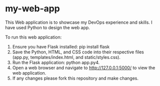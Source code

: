 # my-web-app
This Web application is to showcase my DevOps experience and skills. I have used Python to design the web app.

To run this web application:

1.  Ensure you have Flask installed: pip install flask
2.  Save the Python, HTML, and CSS code into their respective files (app.py, templates/index.html, and static/styles.css).
3.  Run the Flask application: python app.py4.
4.  Open a web browser and navigate to http://127.0.0.1:5000/ to view the web application.
5.  If any changes please fork this repository and make changes.
